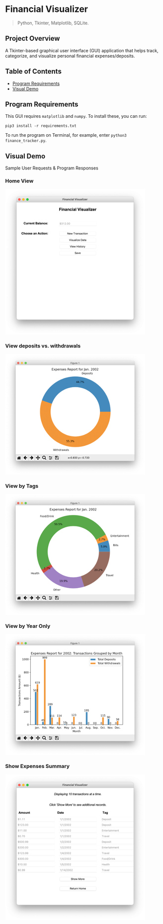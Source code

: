 # Financial Visualizer

> Python, Tkinter, Matplotlib, SQLite.

## Project Overview
A Tkinter-based graphical user interface (GUI) application that helps track, categorize, and visualize personal financial expenses/deposits.

## Table of Contents
* [Program Requirements](https://github.com/jschhie/expenseTracker/#program-requirements)
* [Visual Demo](https://github.com/jschhie/expenseTracker/#visual-demo)

## Program Requirements
This GUI requires ```matplotlib``` and ```numpy```. To install these, you can run: 
``` 
pip3 install -r requirements.txt
```

To run the program on Terminal, for example, enter ``` python3 finance_tracker.py ```.

## Visual Demo

Sample User Requests & Program Responses

### Home View
<img src="https://github.com/jschhie/Financial-Visualizer/blob/master/updated_demos/home3.png" width="450">

### View deposits vs. withdrawals
<img src="https://github.com/jschhie/Financial-Visualizer/blob/master/updated_demos/valid_txns/sample_all_txns.png" width="450">

### View by Tags
<img src="https://github.com/jschhie/Financial-Visualizer/blob/master/updated_demos/valid_txns/sample_by_tags.png" width="450">

### View by Year Only
<img src="https://github.com/jschhie/Financial-Visualizer/blob/master/updated_demos/valid_txns/new_bar_chart.png" width="450">

### Show Expenses Summary
<img src="https://github.com/jschhie/Financial-Visualizer/blob/master/updated_demos/summary3.png" width="450">
